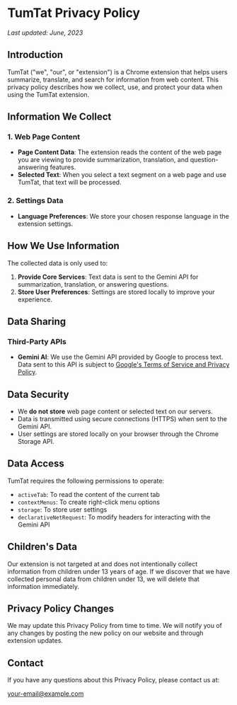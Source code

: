 # TumTat Privacy Policy

*Last updated: June, 2023*

## Introduction

TumTat ("we", "our", or "extension") is a Chrome extension that helps users summarize, translate, and search for information from web content. This privacy policy describes how we collect, use, and protect your data when using the TumTat extension.

## Information We Collect

### 1. Web Page Content

- **Page Content Data**: The extension reads the content of the web page you are viewing to provide summarization, translation, and question-answering features.
- **Selected Text**: When you select a text segment on a web page and use TumTat, that text will be processed.

### 2. Settings Data

- **Language Preferences**: We store your chosen response language in the extension settings.

## How We Use Information

The collected data is only used to:

1. **Provide Core Services**: Text data is sent to the Gemini API for summarization, translation, or answering questions.
2. **Store User Preferences**: Settings are stored locally to improve your experience.

## Data Sharing

### Third-Party APIs

- **Gemini AI**: We use the Gemini API provided by Google to process text. Data sent to this API is subject to [Google's Terms of Service and Privacy Policy](https://policies.google.com/).

## Data Security

- We **do not store** web page content or selected text on our servers.
- Data is transmitted using secure connections (HTTPS) when sent to the Gemini API.
- User settings are stored locally on your browser through the Chrome Storage API.

## Data Access

TumTat requires the following permissions to operate:
- `activeTab`: To read the content of the current tab
- `contextMenus`: To create right-click menu options
- `storage`: To store user settings
- `declarativeNetRequest`: To modify headers for interacting with the Gemini API

## Children's Data

Our extension is not targeted at and does not intentionally collect information from children under 13 years of age. If we discover that we have collected personal data from children under 13, we will delete that information immediately.

## Privacy Policy Changes

We may update this Privacy Policy from time to time. We will notify you of any changes by posting the new policy on our website and through extension updates.

## Contact

If you have any questions about this Privacy Policy, please contact us at:

[your-email@example.com](mailto:your-email@example.com) 